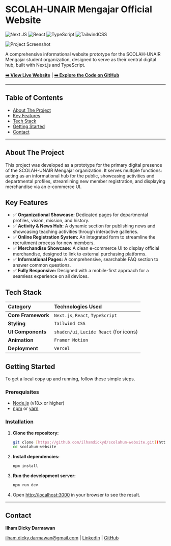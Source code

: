 # SCOLAH-UNAIR Mengajar Official Website

![Next JS](https://img.shields.io/badge/Next-black?style=for-the-badge&logo=next.js&logoColor=white)
![React](https://img.shields.io/badge/React-20232A?style=for-the-badge&logo=react&logoColor=white)
![TypeScript](https://img.shields.io/badge/TypeScript-3178C6?style=for-the-badge&logo=typescript&logoColor=white)
![TailwindCSS](https://img.shields.io/badge/Tailwind_CSS-38B2AC?style=for-the-badge&logo=tailwind-css&logoColor=white)

![Project Screenshot](https://i.imgur.com/I9kETaD.png)

A comprehensive informational website prototype for the SCOLAH-UNAIR Mengajar student organization, designed to serve as their central digital hub, built with Next.js and TypeScript.

**[➡️ View Live Website](https://scolahum-website.vercel.app/)** | **[➡️ Explore the Code on GitHub](https://github.com/ilhamdickyd/scolahum-website)**

---

## Table of Contents
- [About The Project](#about-the-project)
- [Key Features](#key-features)
- [Tech Stack](#tech-stack)
- [Getting Started](#getting-started)
- [Contact](#contact)

---

## About The Project

This project was developed as a prototype for the primary digital presence of the SCOLAH-UNAIR Mengajar organization. It serves multiple functions: acting as an informational hub for the public, showcasing activities and departmental profiles, streamlining new member registration, and displaying merchandise via an e-commerce UI.

## Key Features

- ✅ **Organizational Showcase:** Dedicated pages for departmental profiles, vision, mission, and history.
- ✅ **Activity & News Hub:** A dynamic section for publishing news and showcasing teaching activities through interactive galleries.
- ✅ **Online Registration System:** An integrated form to streamline the recruitment process for new members.
- ✅ **Merchandise Showcase:** A clean e-commerce UI to display official merchandise, designed to link to external purchasing platforms.
- ✅ **Informational Pages:** A comprehensive, searchable FAQ section to answer common questions.
- ✅ **Fully Responsive:** Designed with a mobile-first approach for a seamless experience on all devices.

## Tech Stack

| Category | Technologies Used |
| :--- | :--- |
| **Core Framework** | `Next.js`, `React`, `TypeScript` |
| **Styling** | `Tailwind CSS` |
| **UI Components** | `shadcn/ui`, `Lucide React` (for icons) |
| **Animation** | `Framer Motion` |
| **Deployment** | `Vercel` |

## Getting Started

To get a local copy up and running, follow these simple steps.

### Prerequisites
- [Node.js](https://nodejs.org/en/) (v18.x or higher)
- [npm](https://www.npmjs.com/) or [yarn](https://yarnpkg.com/)

### Installation
1.  **Clone the repository:**
    ```bash
    git clone [https://github.com/ilhamdickyd/scolahum-website.git](https://github.com/ilhamdickyd/scolahum-website.git)
    cd scolahum-website
    ```
2.  **Install dependencies:**
    ```bash
    npm install
    ```
3.  **Run the development server:**
    ```bash
    npm run dev
    ```
4.  Open [http://localhost:3000](http://localhost:3000) in your browser to see the result.

---

## Contact

**Ilham Dicky Darmawan**

[ilham.dicky.darmawan@gmail.com](mailto:ilham.dicky.darmawan@gmail.com) | [LinkedIn](https://www.linkedin.com/in/ilham-dicky-darmawan) | [GitHub](https://github.com/ilhamdickyd)
